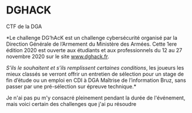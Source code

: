 # DGHACK
CTF de la DGA

*Le challenge DG’hAcK est un challenge cybersécurité organisé par la Direction Générale de l’Armement du Ministère des Armées. Cette 1ere édition 2020 est ouverte aux étudiants et aux professionnels du 12 au 27 novembre 2020 sur le site www.dghack.fr.

*S’ils le souhaitent et s’ils remplissent certaines conditions*, les joueurs les mieux classés se verront offrir un entretien de sélection pour un stage de fin d’étude ou un emploi en CDI à DGA Maîtrise de l’information Bruz, sans passer par une pré-sélection sur épreuve technique.*


Je n'ai pas pu m'y consacré pleinement pendant la durée de l'événement, mais voici certain des challenges que j'ai pu résoudre
